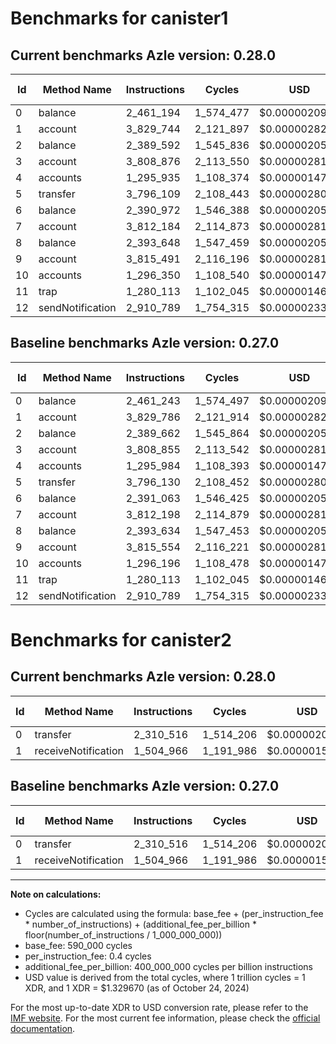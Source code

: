 # Benchmarks for canister1

## Current benchmarks Azle version: 0.28.0

| Id  | Method Name      | Instructions | Cycles    | USD           | USD/Million Calls | Change                         |
| --- | ---------------- | ------------ | --------- | ------------- | ----------------- | ------------------------------ |
| 0   | balance          | 2_461_194    | 1_574_477 | $0.0000020935 | $2.09             | <font color="green">-49</font> |
| 1   | account          | 3_829_744    | 2_121_897 | $0.0000028214 | $2.82             | <font color="green">-42</font> |
| 2   | balance          | 2_389_592    | 1_545_836 | $0.0000020555 | $2.05             | <font color="green">-70</font> |
| 3   | account          | 3_808_876    | 2_113_550 | $0.0000028103 | $2.81             | <font color="red">+21</font>   |
| 4   | accounts         | 1_295_935    | 1_108_374 | $0.0000014738 | $1.47             | <font color="green">-49</font> |
| 5   | transfer         | 3_796_109    | 2_108_443 | $0.0000028035 | $2.80             | <font color="green">-21</font> |
| 6   | balance          | 2_390_972    | 1_546_388 | $0.0000020562 | $2.05             | <font color="green">-91</font> |
| 7   | account          | 3_812_184    | 2_114_873 | $0.0000028121 | $2.81             | <font color="green">-14</font> |
| 8   | balance          | 2_393_648    | 1_547_459 | $0.0000020576 | $2.05             | <font color="red">+14</font>   |
| 9   | account          | 3_815_491    | 2_116_196 | $0.0000028138 | $2.81             | <font color="green">-63</font> |
| 10  | accounts         | 1_296_350    | 1_108_540 | $0.0000014740 | $1.47             | <font color="red">+154</font>  |
| 11  | trap             | 1_280_113    | 1_102_045 | $0.0000014654 | $1.46             | <font color="red">0</font>     |
| 12  | sendNotification | 2_910_789    | 1_754_315 | $0.0000023327 | $2.33             | <font color="red">0</font>     |

## Baseline benchmarks Azle version: 0.27.0

| Id  | Method Name      | Instructions | Cycles    | USD           | USD/Million Calls |
| --- | ---------------- | ------------ | --------- | ------------- | ----------------- |
| 0   | balance          | 2_461_243    | 1_574_497 | $0.0000020936 | $2.09             |
| 1   | account          | 3_829_786    | 2_121_914 | $0.0000028214 | $2.82             |
| 2   | balance          | 2_389_662    | 1_545_864 | $0.0000020555 | $2.05             |
| 3   | account          | 3_808_855    | 2_113_542 | $0.0000028103 | $2.81             |
| 4   | accounts         | 1_295_984    | 1_108_393 | $0.0000014738 | $1.47             |
| 5   | transfer         | 3_796_130    | 2_108_452 | $0.0000028035 | $2.80             |
| 6   | balance          | 2_391_063    | 1_546_425 | $0.0000020562 | $2.05             |
| 7   | account          | 3_812_198    | 2_114_879 | $0.0000028121 | $2.81             |
| 8   | balance          | 2_393_634    | 1_547_453 | $0.0000020576 | $2.05             |
| 9   | account          | 3_815_554    | 2_116_221 | $0.0000028139 | $2.81             |
| 10  | accounts         | 1_296_196    | 1_108_478 | $0.0000014739 | $1.47             |
| 11  | trap             | 1_280_113    | 1_102_045 | $0.0000014654 | $1.46             |
| 12  | sendNotification | 2_910_789    | 1_754_315 | $0.0000023327 | $2.33             |

# Benchmarks for canister2

## Current benchmarks Azle version: 0.28.0

| Id  | Method Name         | Instructions | Cycles    | USD           | USD/Million Calls | Change                     |
| --- | ------------------- | ------------ | --------- | ------------- | ----------------- | -------------------------- |
| 0   | transfer            | 2_310_516    | 1_514_206 | $0.0000020134 | $2.01             | <font color="red">0</font> |
| 1   | receiveNotification | 1_504_966    | 1_191_986 | $0.0000015849 | $1.58             | <font color="red">0</font> |

## Baseline benchmarks Azle version: 0.27.0

| Id  | Method Name         | Instructions | Cycles    | USD           | USD/Million Calls |
| --- | ------------------- | ------------ | --------- | ------------- | ----------------- |
| 0   | transfer            | 2_310_516    | 1_514_206 | $0.0000020134 | $2.01             |
| 1   | receiveNotification | 1_504_966    | 1_191_986 | $0.0000015849 | $1.58             |

---

**Note on calculations:**

- Cycles are calculated using the formula: base_fee + (per_instruction_fee \* number_of_instructions) + (additional_fee_per_billion \* floor(number_of_instructions / 1_000_000_000))
- base_fee: 590_000 cycles
- per_instruction_fee: 0.4 cycles
- additional_fee_per_billion: 400_000_000 cycles per billion instructions
- USD value is derived from the total cycles, where 1 trillion cycles = 1 XDR, and 1 XDR = $1.329670 (as of October 24, 2024)

For the most up-to-date XDR to USD conversion rate, please refer to the [IMF website](https://www.imf.org/external/np/fin/data/rms_sdrv.aspx).
For the most current fee information, please check the [official documentation](https://internetcomputer.org/docs/current/developer-docs/gas-cost#execution).
